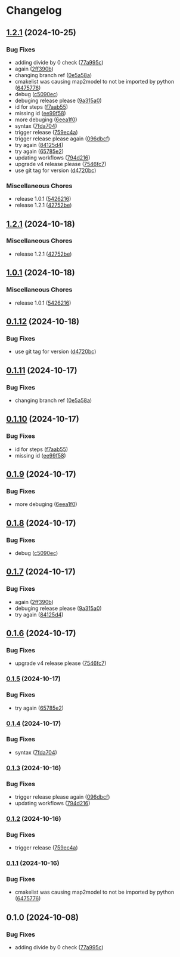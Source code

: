 # Changelog

## [1.2.1](https://github.com/lachlangrose/map2model_cpp/compare/v1.2.1...v1.2.1) (2024-10-25)


### Bug Fixes

* adding divide by 0 check ([77a995c](https://github.com/lachlangrose/map2model_cpp/commit/77a995cf402e29d1418d2f3d911ec6f35db22a51))
* again ([2ff390b](https://github.com/lachlangrose/map2model_cpp/commit/2ff390ba4f9bf9de6ce5e7cd7c31dfa769ee1292))
* changing branch ref ([0e5a58a](https://github.com/lachlangrose/map2model_cpp/commit/0e5a58a5e0d227b683bc39c799decdf77526c62b))
* cmakelist was causing map2model to not be imported by python ([6475776](https://github.com/lachlangrose/map2model_cpp/commit/64757762ac352688a3fd18f15b62024b1d44ddab))
* debug ([c5090ec](https://github.com/lachlangrose/map2model_cpp/commit/c5090ec170b42afc6a6deac2b0be9e1932f87fd5))
* debuging release please ([9a315a0](https://github.com/lachlangrose/map2model_cpp/commit/9a315a0ec001ff3e2631f062bfdc2e3fdaf13a01))
* id for steps ([f7aab55](https://github.com/lachlangrose/map2model_cpp/commit/f7aab55840166209e4be0e23fae95bc33d9132bc))
* missing id ([ee99f58](https://github.com/lachlangrose/map2model_cpp/commit/ee99f58c2e416f1bc6c2821ecd04e69fa1dc54ec))
* more debuging ([6eea1f0](https://github.com/lachlangrose/map2model_cpp/commit/6eea1f09dbb95e9cc4868982e478e2db6ced1ff1))
* syntax ([7fda704](https://github.com/lachlangrose/map2model_cpp/commit/7fda704e5fa0ee9d9b07de49eb09448617a545f5))
* trigger release ([759ec4a](https://github.com/lachlangrose/map2model_cpp/commit/759ec4a29621663ce642fad309ded9e729de0df3))
* trigger release please again ([096dbcf](https://github.com/lachlangrose/map2model_cpp/commit/096dbcf0ceb57d0f3a17a6cb7491cf39d45dc5d2))
* try again ([84125d4](https://github.com/lachlangrose/map2model_cpp/commit/84125d4145482c045fdc0b78e30f32d4b7f9e635))
* try again ([65785e2](https://github.com/lachlangrose/map2model_cpp/commit/65785e2998ec99e86e7bded659d3f77c056539f7))
* updating workflows ([794d216](https://github.com/lachlangrose/map2model_cpp/commit/794d21650f362c837b0c6a1a28c0715419633161))
* upgrade v4 release please ([7546fc7](https://github.com/lachlangrose/map2model_cpp/commit/7546fc7b27d2301a501d8b78cfb825a0df1894b0))
* use git tag for version ([d4720bc](https://github.com/lachlangrose/map2model_cpp/commit/d4720bc37feb3861c55bde8da2ad08ba7c3b4bc0))


### Miscellaneous Chores

* release 1.0.1 ([5426216](https://github.com/lachlangrose/map2model_cpp/commit/5426216159b97a9a345234e103ace33d96f162c7))
* release 1.2.1 ([42752be](https://github.com/lachlangrose/map2model_cpp/commit/42752be77e5176875ea8dc8a4760529c7aae002e))

## [1.2.1](https://github.com/Loop3D/map2model_cpp/compare/v1.0.1...v1.2.1) (2024-10-18)


### Miscellaneous Chores

* release 1.2.1 ([42752be](https://github.com/Loop3D/map2model_cpp/commit/42752be77e5176875ea8dc8a4760529c7aae002e))

## [1.0.1](https://github.com/Loop3D/map2model_cpp/compare/v0.1.12...v1.0.1) (2024-10-18)


### Miscellaneous Chores

* release 1.0.1 ([5426216](https://github.com/Loop3D/map2model_cpp/commit/5426216159b97a9a345234e103ace33d96f162c7))

## [0.1.12](https://github.com/Loop3D/map2model_cpp/compare/v0.1.11...v0.1.12) (2024-10-18)


### Bug Fixes

* use git tag for version ([d4720bc](https://github.com/Loop3D/map2model_cpp/commit/d4720bc37feb3861c55bde8da2ad08ba7c3b4bc0))

## [0.1.11](https://github.com/Loop3D/map2model_cpp/compare/v0.1.10...v0.1.11) (2024-10-17)


### Bug Fixes

* changing branch ref ([0e5a58a](https://github.com/Loop3D/map2model_cpp/commit/0e5a58a5e0d227b683bc39c799decdf77526c62b))

## [0.1.10](https://github.com/Loop3D/map2model_cpp/compare/v0.1.9...v0.1.10) (2024-10-17)


### Bug Fixes

* id for steps ([f7aab55](https://github.com/Loop3D/map2model_cpp/commit/f7aab55840166209e4be0e23fae95bc33d9132bc))
* missing id ([ee99f58](https://github.com/Loop3D/map2model_cpp/commit/ee99f58c2e416f1bc6c2821ecd04e69fa1dc54ec))

## [0.1.9](https://github.com/Loop3D/map2model_cpp/compare/v0.1.8...v0.1.9) (2024-10-17)


### Bug Fixes

* more debuging ([6eea1f0](https://github.com/Loop3D/map2model_cpp/commit/6eea1f09dbb95e9cc4868982e478e2db6ced1ff1))

## [0.1.8](https://github.com/Loop3D/map2model_cpp/compare/v0.1.7...v0.1.8) (2024-10-17)


### Bug Fixes

* debug ([c5090ec](https://github.com/Loop3D/map2model_cpp/commit/c5090ec170b42afc6a6deac2b0be9e1932f87fd5))

## [0.1.7](https://github.com/Loop3D/map2model_cpp/compare/v0.1.6...v0.1.7) (2024-10-17)


### Bug Fixes

* again ([2ff390b](https://github.com/Loop3D/map2model_cpp/commit/2ff390ba4f9bf9de6ce5e7cd7c31dfa769ee1292))
* debuging release please ([9a315a0](https://github.com/Loop3D/map2model_cpp/commit/9a315a0ec001ff3e2631f062bfdc2e3fdaf13a01))
* try again ([84125d4](https://github.com/Loop3D/map2model_cpp/commit/84125d4145482c045fdc0b78e30f32d4b7f9e635))

## [0.1.6](https://github.com/Loop3D/map2model_cpp/compare/v0.1.5...v0.1.6) (2024-10-17)


### Bug Fixes

* upgrade v4 release please ([7546fc7](https://github.com/Loop3D/map2model_cpp/commit/7546fc7b27d2301a501d8b78cfb825a0df1894b0))

### [0.1.5](https://www.github.com/Loop3D/map2model_cpp/compare/v0.1.4...v0.1.5) (2024-10-17)


### Bug Fixes

* try again ([65785e2](https://www.github.com/Loop3D/map2model_cpp/commit/65785e2998ec99e86e7bded659d3f77c056539f7))

### [0.1.4](https://www.github.com/Loop3D/map2model_cpp/compare/v0.1.3...v0.1.4) (2024-10-17)


### Bug Fixes

* syntax ([7fda704](https://www.github.com/Loop3D/map2model_cpp/commit/7fda704e5fa0ee9d9b07de49eb09448617a545f5))

### [0.1.3](https://www.github.com/Loop3D/map2model_cpp/compare/v0.1.2...v0.1.3) (2024-10-16)


### Bug Fixes

* trigger release please again ([096dbcf](https://www.github.com/Loop3D/map2model_cpp/commit/096dbcf0ceb57d0f3a17a6cb7491cf39d45dc5d2))
* updating workflows ([794d216](https://www.github.com/Loop3D/map2model_cpp/commit/794d21650f362c837b0c6a1a28c0715419633161))

### [0.1.2](https://www.github.com/Loop3D/map2model_cpp/compare/v0.1.1...v0.1.2) (2024-10-16)


### Bug Fixes

* trigger release ([759ec4a](https://www.github.com/Loop3D/map2model_cpp/commit/759ec4a29621663ce642fad309ded9e729de0df3))

### [0.1.1](https://www.github.com/Loop3D/map2model_cpp/compare/v0.1.0...v0.1.1) (2024-10-16)


### Bug Fixes

* cmakelist was causing map2model to not be imported by python ([6475776](https://www.github.com/Loop3D/map2model_cpp/commit/64757762ac352688a3fd18f15b62024b1d44ddab))

## 0.1.0 (2024-10-08)


### Bug Fixes

* adding divide by 0 check ([77a995c](https://www.github.com/Loop3D/map2model_cpp/commit/77a995cf402e29d1418d2f3d911ec6f35db22a51))
